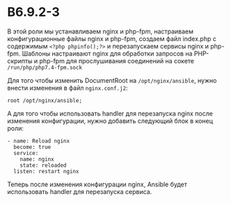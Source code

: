 # B6.9.2-3
В этой роли мы устанавливаем nginx и php-fpm, настраиваем конфигурационные файлы nginx и php-fpm, создаем файл index.php с содержимым `<?php phpinfo();?>` и перезапускаем сервисы nginx и php-fpm. 
Шаблоны настраивают nginx для обработки запросов на PHP-скрипты и php-fpm для прослушивания соединений на сокете `/run/php/php7.4-fpm.sock`

Для того чтобы изменить DocumentRoot на `/opt/nginx/ansible`, нужно внести изменения в файл `nginx.conf.j2`:

```
root /opt/nginx/ansible;
```

А для того чтобы использовать handler для перезапуска nginx после изменения конфигурации, нужно добавить следующий блок в конец роли:

```
- name: Reload nginx
  become: true
  service:
    name: nginx
    state: reloaded
  listen: restart nginx
```

Теперь после изменения конфигурации nginx, Ansible будет использовать handler для перезапуска сервиса.
